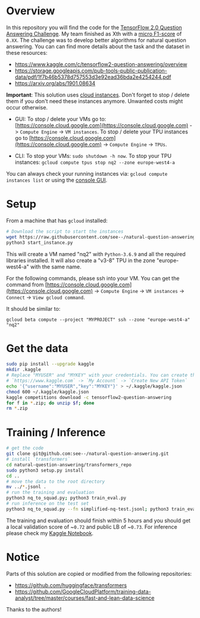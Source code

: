 # Overview

In this repository you will find the code for the [TensorFlow 2.0 Question Answering Challenge](https://www.kaggle.com/c/tensorflow2-question-answering). My team finished as Xth with a [micro F1-score](https://www.kaggle.com/c/tensorflow2-question-answering/overview/evaluation) of `0.XX`. The challenge was to develop better algorithms for natural question answering. You can can find more details about the task and the dataset in these resources:
* https://www.kaggle.com/c/tensorflow2-question-answering/overview
* https://storage.googleapis.com/pub-tools-public-publication-data/pdf/1f7b46b5378d757553d3e92ead36bda2e4254244.pdf
* https://arxiv.org/abs/1901.08634

**Important**: This solution uses [cloud instances](https://cloud.google.com). Don't forget to stop / delete them if you don't need these instances anymore. Unwanted costs might occur otherwise.

- GUI: To stop / delete your VMs go to: [https://console.cloud.google.com](https://console.cloud.google.com) -> `Compute Engine` -> `VM instances`. To stop / delete your TPU instances go to [https://console.cloud.google.com](https://console.cloud.google.com) -> `Compute Engine` -> `TPUs`.

- CLI: To stop your VMs: `sudo shutdown -h now`. To stop your TPU instances: `gcloud compute tpus stop nq2 --zone europe-west4-a`

You can always check your running instances via: `gcloud compute instances list` or using the [console GUI](https://console.cloud.google.com).

# Setup

From a machine that has `gcloud` installed:

```bash
# Download the script to start the instances
wget https://raw.githubusercontent.com/see--/natural-question-answering/master/start_instance.py
python3 start_instance.py
```

This will create a VM named "nq2" with `Python-3.6.9` and all the required libraries installed. It will also create a "v3-8" TPU in the zone "europe-west4-a" with the same name.

For the following commands, please ssh into your VM. You can get the command from [https://console.cloud.google.com](https://console.cloud.google.com) -> `Compute Engine` -> `VM instances` -> `Connect` -> `View gcloud command`.

It should be similar to:
```
gcloud beta compute --project "MYPROJECT" ssh --zone "europe-west4-a" "nq2"
```

# Get the data

```bash
sudo pip install --upgrade kaggle
mkdir .kaggle
# Replace "MYUSER" and "MYKEY" with your credentials. You can create them on:
# `https://www.kaggle.com` -> `My Account` -> `Create New API Token`
echo '{"username":"MYUSER","key":"MYKEY"}' > ~/.kaggle/kaggle.json
chmod 600 ~/.kaggle/kaggle.json
kaggle competitions download -c tensorflow2-question-answering
for f in *.zip; do unzip $f; done
rm *.zip
```

# Training / Inference
```bash
# get the code
git clone git@github.com:see--/natural-question-answering.git
# install `transformers`
cd natural-question-answering/transformers_repo
sudo python3 setup.py install
cd ..
# move the data to the root directory
mv ../*.jsonl .
# run the training and evaluation
python3 nq_to_squad.py; python3 train_eval.py
# run inference on the test set
python3 nq_to_squad.py --fn simplified-nq-test.jsonl; python3 train_eval.py --do_not_train --predict_fn nq-test-v1.0.1.json
```

The training and evaluation should finish within 5 hours and you should get a local validation score of ~`0.72` and public LB of ~`0.73`. For inference please check my [Kaggle Notebook](https://www.kaggle.com/seesee/submit-full).

# Notice

Parts of this solution are copied or modified from the following repositories:
* https://github.com/huggingface/transformers
* https://github.com/GoogleCloudPlatform/training-data-analyst/tree/master/courses/fast-and-lean-data-science

Thanks to the authors!